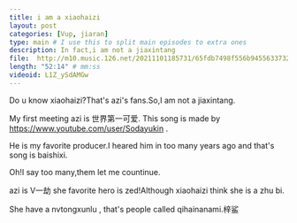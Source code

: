 ```yaml
---
title: i am a xiaohaizi
layout: post
categories: [Vup, jiaran]
type: main # I use this to split main episodes to extra ones
description: In fact,i am not a jiaxintang 
file:  http://m10.music.126.net/20211101185731/65fdb7498f556b94556337322aca8802/ymusic/5408/560f/0558/cb6fc1da70ae037e5917220a881ab199.mp3
length: "52:14" # mm:ss
videoid: L1Z_ySdAMGw
---
```


Do u know xiaohaizi?That's azi's fans.So,I am not a jiaxintang.

My first meeting azi is 世界第一可爱. This song is made by https://www.youtube.com/user/Sodayukin .

He is my favorite producer.I heared him in too many years ago and that's song is baishixi.

Oh!I say too many,them let me countinue.

azi is V一劫 she favorite hero is zed!Although xiaohaizi think she is a zhu bi.

She have a nvtongxunlu , that's people called qihainanami.梓鲨
